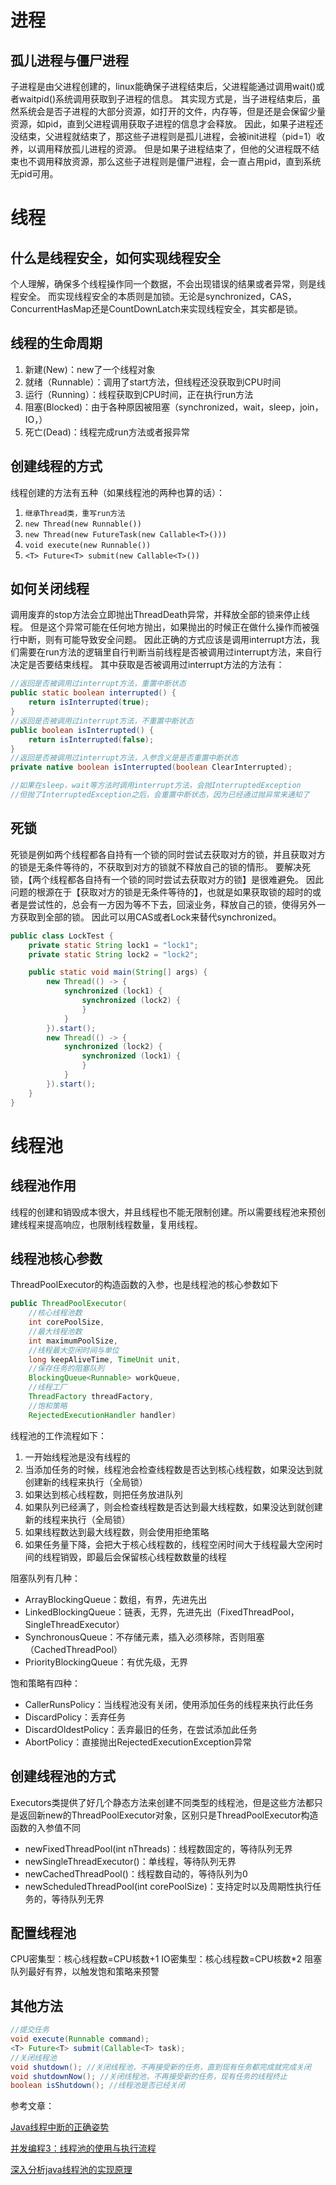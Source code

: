 # 进程

## 孤儿进程与僵尸进程
子进程是由父进程创建的，linux能确保子进程结束后，父进程能通过调用wait()或者waitpid()系统调用获取到子进程的信息。
其实现方式是，当子进程结束后，虽然系统会是否子进程的大部分资源，如打开的文件，内存等，但是还是会保留少量资源，如pid，直到父进程调用获取子进程的信息才会释放。
因此，如果子进程还没结束，父进程就结束了，那这些子进程则是孤儿进程，会被init进程（pid=1）收养，以调用释放孤儿进程的资源。
但是如果子进程结束了，但他的父进程既不结束也不调用释放资源，那么这些子进程则是僵尸进程，会一直占用pid，直到系统无pid可用。

# 线程

## 什么是线程安全，如何实现线程安全
个人理解，确保多个线程操作同一个数据，不会出现错误的结果或者异常，则是线程安全。
而实现线程安全的本质则是加锁。无论是synchronized，CAS，ConcurrentHasMap还是CountDownLatch来实现线程安全，其实都是锁。

## 线程的生命周期
1. 新建(New)：new了一个线程对象
2. 就绪（Runnable）：调用了start方法，但线程还没获取到CPU时间
3. 运行（Running）：线程获取到CPU时间，正在执行run方法
4. 阻塞(Blocked)：由于各种原因被阻塞（synchronized，wait，sleep，join，IO，）
5. 死亡(Dead)：线程完成run方法或者报异常

## 创建线程的方式
线程创建的方法有五种（如果线程池的两种也算的话）：
1. `继承Thread类，重写run方法`
2. `new Thread(new Runnable())`
3. `new Thread(new FutureTask(new Callable<T>()))`
4. `void execute(new Runnable())`
5. `<T> Future<T> submit(new Callable<T>())`

## 如何关闭线程
调用废弃的stop方法会立即抛出ThreadDeath异常，并释放全部的锁来停止线程。
但是这个异常可能在任何地方抛出，如果抛出的时候正在做什么操作而被强行中断，则有可能导致安全问题。
因此正确的方式应该是调用interrupt方法，我们需要在run方法的逻辑里自行判断当前线程是否被调用过interrupt方法，来自行决定是否要结束线程。
其中获取是否被调用过interrupt方法的方法有：
```java
//返回是否被调用过interrupt方法，重置中断状态
public static boolean interrupted() {
    return isInterrupted(true);
}
//返回是否被调用过interrupt方法，不重置中断状态
public boolean isInterrupted() {
    return isInterrupted(false);
}
//返回是否被调用过interrupt方法，入参含义是是否重置中断状态
private native boolean isInterrupted(boolean ClearInterrupted);

//如果在sleep，wait等方法时调用interrupt方法，会抛InterruptedException
//但抛了InterruptedException之后，会重置中断状态，因为已经通过抛异常来通知了
```

## 死锁
死锁是例如两个线程都各自持有一个锁的同时尝试去获取对方的锁，并且获取对方的锁是无条件等待的，不获取到对方的锁就不释放自己的锁的情形。
要解决死锁，【两个线程都各自持有一个锁的同时尝试去获取对方的锁】是很难避免。
因此问题的根源在于【获取对方的锁是无条件等待的】，也就是如果获取锁的超时的或者是尝试性的，总会有一方因为等不下去，回滚业务，释放自己的锁，使得另外一方获取到全部的锁。
因此可以用CAS或者Lock来替代synchronized。
```java
public class LockTest {
    private static String lock1 = "lock1";
    private static String lock2 = "lock2";

    public static void main(String[] args) {
        new Thread(() -> {
            synchronized (lock1) {
                synchronized (lock2) {
                }
            }
        }).start();
        new Thread(() -> {
            synchronized (lock2) {
                synchronized (lock1) {
                }
            }
        }).start();
    }
}
```

# 线程池

## 线程池作用
线程的创建和销毁成本很大，并且线程也不能无限制创建。所以需要线程池来预创建线程来提高响应，也限制线程数量，复用线程。

## 线程池核心参数
ThreadPoolExecutor的构造函数的入参，也是线程池的核心参数如下
```java
public ThreadPoolExecutor(
    //核心线程池数
    int corePoolSize,
    //最大线程池数
    int maximumPoolSize,
    //线程最大空闲时间与单位
    long keepAliveTime, TimeUnit unit,
    //保存任务的阻塞队列
    BlockingQueue<Runnable> workQueue,
    //线程工厂
    ThreadFactory threadFactory,
    //饱和策略
    RejectedExecutionHandler handler)
```

线程池的工作流程如下：
1. 一开始线程池是没有线程的
2. 当添加任务的时候，线程池会检查线程数是否达到核心线程数，如果没达到就创建新的线程来执行（全局锁）
3. 如果达到核心线程数，则把任务放进队列
4. 如果队列已经满了，则会检查线程数是否达到最大线程数，如果没达到就创建新的线程来执行（全局锁）
5. 如果线程数达到最大线程数，则会使用拒绝策略
6. 如果任务量下降，会把大于核心线程数的，线程空闲时间大于线程最大空闲时间的线程销毁，即最后会保留核心线程数数量的线程

阻塞队列有几种：
+ ArrayBlockingQueue：数组，有界，先进先出
+ LinkedBlockingQueue：链表，无界，先进先出（FixedThreadPool，SingleThreadExecutor）
+ SynchronousQueue：不存储元素，插入必须移除，否则阻塞（CachedThreadPool）
+ PriorityBlockingQueue：有优先级，无界

饱和策略有四种：
+ CallerRunsPolicy：当线程池没有关闭，使用添加任务的线程来执行此任务
+ DiscardPolicy：丢弃任务
+ DiscardOldestPolicy：丢弃最旧的任务，在尝试添加此任务
+ AbortPolicy：直接抛出RejectedExecutionException异常

## 创建线程池的方式
Executors类提供了好几个静态方法来创建不同类型的线程池，但是这些方法都只是返回新new的ThreadPoolExecutor对象，区别只是ThreadPoolExecutor构造函数的入参值不同
+ newFixedThreadPool(int nThreads)：线程数固定的，等待队列无界
+ newSingleThreadExecutor()：单线程，等待队列无界
+ newCachedThreadPool()：线程数自动的，等待队列为0
+ newScheduledThreadPool(int corePoolSize)：支持定时以及周期性执行任务的，等待队列无界

##  配置线程池
CPU密集型：核心线程数=CPU核数+1
IO密集型：核心线程数=CPU核数*2
阻塞队列最好有界，以触发饱和策略来预警

## 其他方法
```java
//提交任务
void execute(Runnable command);
<T> Future<T> submit(Callable<T> task);
//关闭线程池
void shutdown(); //关闭线程池，不再接受新的任务，直到现有任务都完成就完成关闭
void shutdownNow(); //关闭线程池，不再接受新的任务，现有任务的线程终止
boolean isShutdown(); //线程池是否已经关闭
```

参考文章：

[Java线程中断的正确姿势](https://www.jianshu.com/p/264d4e1b76af)

[并发编程3：线程池的使用与执行流程](https://blog.csdn.net/u011240877/article/details/73440993)

[深入分析java线程池的实现原理](https://www.jianshu.com/p/87bff5cc8d8c)
